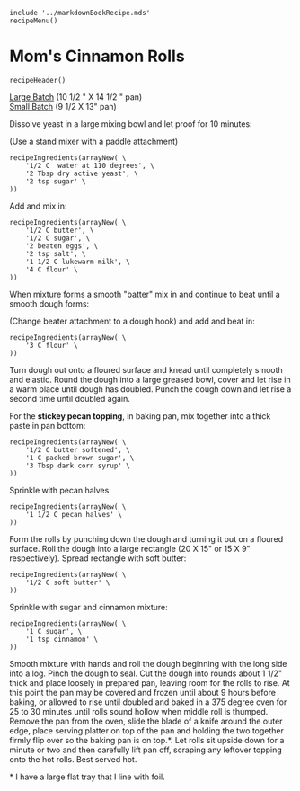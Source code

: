 ~~~ markdown-script
include '../markdownBookRecipe.mds'
recipeMenu()
~~~

# Mom's Cinnamon Rolls

~~~ markdown-script
recipeHeader()
~~~

[Large Batch](#var.vCategory='Breads'&var.vScale=1) (10 1/2 " X 14 1/2 " pan)  
[Small Batch](#var.vCategory='Breads'&var.vScale=0.5) (9 1/2 X 13" pan)

Dissolve yeast in a large mixing bowl and let proof for 10 minutes:

(Use a stand mixer with a paddle attachment)

~~~ markdown-script
recipeIngredients(arrayNew( \
    '1/2 C  water at 110 degrees', \
    '2 Tbsp dry active yeast', \
    '2 tsp sugar' \
))
~~~

Add and mix in:

~~~ markdown-script
recipeIngredients(arrayNew( \
    '1/2 C butter', \
    '1/2 C sugar', \
    '2 beaten eggs', \
    '2 tsp salt', \
    '1 1/2 C lukewarm milk', \
    '4 C flour' \
))
~~~

When mixture forms a smooth "batter" mix in and continue to beat until a smooth dough forms:

(Change beater attachment to a dough hook) and add and beat in:

~~~ markdown-script
recipeIngredients(arrayNew( \
    '3 C flour' \
))
~~~

Turn dough out onto a floured surface and knead until completely smooth and elastic. Round the dough
into a large greased bowl, cover and let rise in a warm place until dough has doubled. Punch the
dough down and let rise a second time until doubled again.

For the **stickey pecan topping**, in baking pan, mix together into a thick paste in pan bottom:

~~~ markdown-script
recipeIngredients(arrayNew( \
    '1/2 C butter softened', \
    '1 C packed brown sugar', \
    '3 Tbsp dark corn syrup' \
))
~~~

Sprinkle with pecan halves:

~~~ markdown-script
recipeIngredients(arrayNew( \
    '1 1/2 C pecan halves' \
))
~~~

Form the rolls by punching down the dough and turning it out on a floured surface. Roll the dough
into a large rectangle (20 X 15" or 15 X 9" respectively). Spread rectangle with soft butter:

~~~ markdown-script
recipeIngredients(arrayNew( \
    '1/2 C soft butter' \
))
~~~

Sprinkle with sugar and cinnamon mixture:

~~~ markdown-script
recipeIngredients(arrayNew( \
    '1 C sugar', \
    '1 tsp cinnamon' \
))
~~~

Smooth mixture with hands and roll the dough beginning with the long side into a log. Pinch the
dough to seal. Cut the dough into rounds about 1 1/2" thick and place loosely in prepared pan,
leaving room for the rolls to rise. At this point the pan may be covered and frozen until about 9
hours before baking, or allowed to rise until doubled and baked in a 375 degree oven for 25 to 30
minutes until rolls sound hollow when middle roll is thumped. Remove the pan from the oven, slide
the blade of a knife around the outer edge, place serving platter on top of the pan and holding the
two together firmly flip over so the baking pan is on top.\*. Let rolls sit upside down for a
minute or two and then carefully lift pan off, scraping any leftover topping onto the hot rolls.
Best served hot.

\* I have a large flat tray that I line with foil.
